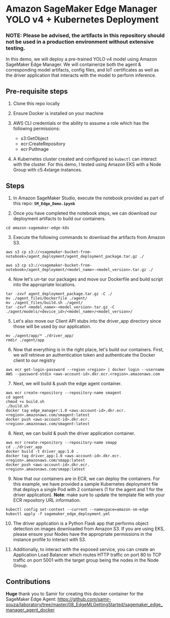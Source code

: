 # Amazon SageMaker Edge Manager YOLO v4 + Kubernetes Deployment

### **NOTE**: Please be advised, the artifacts in this repository should not be used in a production environment without extensive testing.

In this demo, we will deploy a pre-trained YOLO v4 model using Amazon SageMaker Edge Manager. We will containerize both the agent & corresponding model artifacts, config files, and IoT certificates as well as the driver application that interacts with the model to perform inference.

## Pre-requisite steps
1. Clone this repo locally

2. Ensure Docker is installed on your machine

3. AWS CLI credentials or the ability to assume a role which has the following permissions:
   - s3:GetObject
   - ecr:CreateRepository
   - ecr:PutImage

4. A Kubernetes cluster created and configured so `kubectl` can interact with the cluster. For this demo, I tested using Amazon EKS with a Node Group with c5.4xlarge instances.

## Steps
1. In Amazon SageMaker Studio, execute the notebook provided as part of this repo: **`SM_Edge_Demo.ipynb`**

2. Once you have completed the notebook steps, we can download our deployment artifacts to build our containers.
```
cd amazon-sagemaker-edge-k8s
```

3. Execute the following commands to download the artifacts from Amazon S3.
```
aws s3 cp s3://<sagemaker-bucket-from-notebook>/agent_deployment/agent_deployment_package.tar.gz ./
```

```
aws s3 cp s3://<sagemaker-bucket-from-notebook>/agent_deployment/<model_name>-<model_version>.tar.gz ./
```

4. Now let's un-tar our packages and move our Dockerfile and build script into the appropriate locations.
```
tar -zxvf agent_deployment_package.tar.gz -C ./
mv ./agent_files/Dockerfile ./agent/
mv ./agent_files/build.sh ./agent/
tar -zxvf <model_name>-<model_version>.tar.gz -C ./agent/models/<device_id>/<model_name>/<model_version>/
```

5. Let's also move our Client API stubs into the driver_app directory since those will be used by our application.
```
mv ./agent/app/* ./driver_app/
rmdir ./agent/app
```

6. Now that everything is in the right place, let's build our containers. First, we will retrieve an authentication token and authenticate the Docker client to our registry
```
aws ecr get-login-password --region <region> | docker login --username AWS --password-stdin <aws-account-id>.dkr.ecr.<region>.amazonaws.com
```

7. Next, we will build & push the edge agent container.
```
aws ecr create-repository --repository-name smagent
cd agent
chmod +x build.sh
./build.sh
docker tag edge_manager:1.0 <aws-account-id>.dkr.ecr.<region>.amazonaws.com/smagent:latest
docker push <aws-account-id>.dkr.ecr.<region>.amazonaws.com/smagent:latest
```

8. Next, we can build & push the driver application container.
```
aws ecr create-repository --repository-name smapp
cd ../driver_app
docker build -t driver_app:1.0 .
docker tag driver_app:1.0 <aws-account-id>.dkr.ecr.<region>.amazonaws.com/smapp:latest
docker push <aws-account-id>.dkr.ecr.<region>.amazonaws.com/smapp:latest
```

9. Now that our containers are in ECR, we can deploy the containers. For this example, we have provided a sample Kubernetes deployment file that deploys a single Pod with 2 containers (1 for the agent and 1 for the driver application). **Note**: make sure to update the template file with your ECR repository URL information.
```
kubectl config set-context --current --namespace=amazon-sm-edge
kubectl apply -f sagemaker_edge_deployment.yml
```

10. The driver application is a Python Flask app that performs object detection on images downloaded from Amazon S3. If you are using EKS, please ensure your Nodes have the appropriate permissions in the instance profile to interact with S3. 

11. Additionally, to interact with the exposed service, you can create an Application Load Balancer which routes HTTP traffic on port 80 to TCP traffic on port 5001 with the target group being the nodes in the Node Group.

## Contributions

**Huge** thank you to Samir for creating this docker container for the SageMaker Edge Agent: https://github.com/samir-souza/laboratory/tree/master/08_EdgeMLGettingStarted/sagemaker_edge_manager_agent_docker